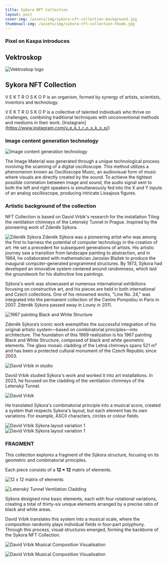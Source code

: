 ```yaml
---
title: Sykora NFT Collection
layout: post
cover-img: /assets/img/sykora-nft-collection-background.jpg
thumbnail-img: /assets/img/sykora-nft-collection-thumb.jpg
---
```

### Pixel on Kaspa introduces
## Vektroskop
![Vektroskop logo](/assets/img/sykora-nft-collection-vektroskop-logo.jpeg)

## Sykora NFT Collection

V E K T R O S K O P
is an organism, formed by synergy of artists, scientists, inventors and technology.

V E K T R O S K O P
is a collective of talented individuals who thrive on challenges, combining traditional techniques with unconventional methods and mediums in their work. 
[Instagram] (https://www.instagram.com/v_e_k_t_r_o_s_k_o_p/)

### Image content generation technology
![Image content generation technology](/assets/img/sykora-nft-collection-image-generation.jpg)

The Image Material was generated through a unique technological process involving the scanning of a digital oscilloscope. This method utilizes a phenomenon known as Oscilloscope Music, an audiovisual form of music where visuals are directly created by the sound. To achieve the tightest possible correlation between image and sound, the audio signal sent to both the left and right speakers is simultaneously fed into the X and Y inputs of an analog oscilloscope, producing intricate Lissajous figures.

### Artistic background of the collection
NFT Collection is based on David Vrbik's research for the installation Tiling the ventilation chimneys of the Letenský Tunnel in Prague. Inspired by the pioneering work of Zdeněk Sýkora.

![Zdeněk Sýkora](/assets/img/sykora-nft-collection-zdenek-sykora.jpg)
Zdeněk Sýkora was a pioneering artist who was among the first to harness the potential of computer technology in the creation of art. He set a precedent for subsequent generations of artists. His artistic journey saw a transition from landscape painting to abstraction, and in 1964, he collaborated with mathematician Jaroslav Blažek to produce the inaugural computer-generated programmed structures. By 1973, Sýkora had developed an innovative system centered around randomness, which laid the groundwork for his distinctive line paintings. 

Sýkora's work was showcased at numerous international exhibitions focusing on constructive art, and his pieces are held in both international and Czech collections. One of his renowned works, "Line No. 24," was integrated into the permanent collection of the Centre Pompidou in Paris in 2007. Zdeněk Sýkora passed away in Louny in 2011.

![1967 painting Black and White Structure](/assets/img/sykora-nft-collection-black-and-white-structure.jpg)

Zdeněk Sýkora’s iconic work exemplifies the successful integration of his original artistic system—based on combinatorial principles—into architecture. The foundation of this 1969 realization is his 1967 painting Black and White Structure, composed of black and white geometric elements. The glass mosaic cladding of the Letná chimneys spans 521 m² and has been a protected cultural monument of the Czech Republic since 2003.

![David Vrbík in studio](/assets/img/sykora-nft-collection-dv1.jpg)

David Vrbík studied Sýkora's work and worked it into art installations. In 2023, he focused on the cladding of the ventilation chimneys of the Letenský Tunnel.

![David Vrbík](/assets/img/sykora-nft-collection-dv2.jpg)

He translated Sýkora's combinatorial principle into a musical score, created a system that respects Sykora's layout, but each element has its own variations. For example, ASCII characters, circles or colour fields.

![David Vrbík Sýkora layout variation 1](/assets/img/sykora-nft-collection-dv3.jpg)
![David Vrbík Sýkora layout variation 1](/assets/img/sykora-nft-collection-dv4.jpg)

### FRAGMENT
This collection explores a fragment of the Sýkora structure, focusing on its geometric and combinatorial principles.

Each piece consists of a **12 × 12** matrix of elements.

![12 x 12 matrix of elements](/assets/img/sykora-nft-collection-dv5.jpg)

![Letenský Tunnel Ventilation Cladding](/assets/img/sykora-nft-collection-dv6.jpg)

Sýkora designed nine basic elements, each with four rotational variations, creating a total of thirty-six unique elements arranged by a precise ratio of black and white areas.

David Vrbík translates this system into a musical scale, where the composition randomly plays individual fields in four-part polyphony. Through this process, visual structures emerged, forming the backbone of the Sykora NFT Collection.

![David Vrbík Musical Composition Visualisation](/assets/img/sykora-nft-collection-dv7.jpg)

![David Vrbík Musical Composition Visualisation](/assets/img/sykora-nft-collection-dv8.jpg)

